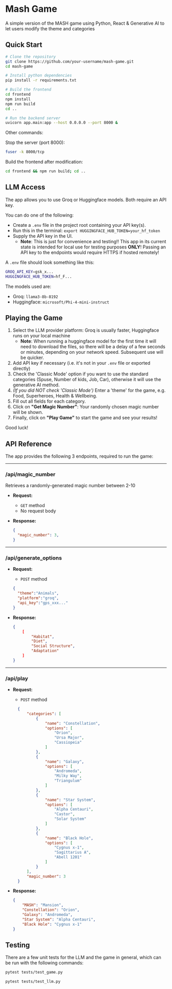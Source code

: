 # Mash Game

A simple version of the MASH game using Python, React &amp; Generative AI to let users modify the theme and categories

## Quick Start

```bash
# Clone the repository
git clone https://github.com/your-username/mash-game.git
cd mash-game

# Install python dependencies
pip install -r requirements.txt

# Build the frontend
cd frontend
npm install
npm run build
cd ..

# Run the backend server
uvicorn app.main:app --host 0.0.0.0 --port 8000 &
```

Other commands:

Stop the server (port 8000):

```bash
fuser -k 8000/tcp
```

Build the frontend after modification:

```bash
cd frontend && npm run build; cd ..
```

## LLM Access

The app allows you to use Groq or Huggingface models. Both require an API key.

You can do one of the following:

- Create a `.env` file in the project root containing your API key(s).
- Run this in the terminal: `export HUGGINGFACE_HUB_TOKEN=your_hf_token`
- Supply the API key in the UI.
  - **Note**: This is just for convenience and testing!! This app in its current state is intended for local use for testing purposes **ONLY**! Passing an API key to the endpoints would require HTTPS if hosted remotely!

A `.env` file should look something like this:

```bash
GROQ_API_KEY=gsk_x...
HUGGINGFACE_HUB_TOKEN=hf_F...
```

The models used are:

- Groq: `llama3-8b-8192`
- Huggingface: `microsoft/Phi-4-mini-instruct`

## Playing the Game

1. Select the LLM provider platform: Groq is usually faster, Huggingface runs on your local machine
   - **Note**: When running a huggingface model for the first time it will need to download the files, so there will be a delay of a few seconds or minutes, depending on your network speed. Subsequent use will be quicker.
1. Add API key if necessary (i.e. it's not in your `.env` file or exported directly)
1. Check the 'Classic Mode' option if you want to use the standard categories (Spuse, Number of kids, Job, Car), otherwise it will use the generative AI method.
1. *(If you did NOT check 'Classic Mode')* Enter a 'theme' for the game, e.g. Food, Superheroes, Health & Wellbeing.
1. Fill out all fields for each category.
1. Click on **"Get Magic Number"**: Your randomly chosen magic number will be shown.
1. Finally, click on **"Play Game"** to start the game and see your results!

Good luck!

## API Reference

The app provides the following 3 endpoints, required to run the game:

---

### /api/magic_number

Retrieves a randomly-generated magic number between 2-10

- **Request:**
  - `GET` method
  - No request body
- **Response:**

    ```json
    {
      "magic_number": 3,
    }
    ```

---

### /api/generate_options

- **Request:**
  - `POST` method

  ```json
  {
    "theme":"Animals",
    "platform":"groq",
    "api_key":"gps_xxx..."
  }
  ```

- **Response:**

    ```json
    {
        [
            "Habitat",
            "Diet",
            "Social Structure",
            "Adaptation"
        ]
    }
    ```

---

### /api/play

- **Request:**
  - `POST` method

  ```json
    {
        "categories": [
            {
                "name": "Constellation",
                "options": [
                    "Orion",
                    "Ursa Major",
                    "Cassiopeia"
                ]
            },
            {
                "name": "Galaxy",
                "options": [
                    "Andromeda",
                    "Milky Way",
                    "Triangulum"
                ]
            },
            {
                "name": "Star System",
                "options": [
                    "Alpha Centauri",
                    "Castor",
                    "Solar System"
                ]
            },
            {
                "name": "Black Hole",
                "options": [
                    "Cygnus x-1",
                    "Sagittarius A",
                    "Abell 1201"
                ]
            }
        ],
        "magic_number": 3
    }

  ```

- **Response:**

    ```json
    {
        "MASH": "Mansion",
        "Constellation": "Orion",
        "Galaxy": "Andromeda",
        "Star System": "Alpha Centauri",
        "Black Hole": "Cygnus x-1"
    }
    ```

## Testing

There are a few unit tests for the LLM and the game in general, which can be run with the following commands:

```bash
pytest tests/test_game.py
```

```bash
pytest tests/test_llm.py
```
